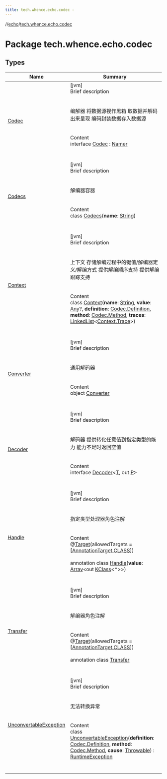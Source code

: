 ```yaml
---
title: tech.whence.echo.codec -
---
```

//[echo](../index.md)/[tech.whence.echo.codec](index.md)



# Package tech.whence.echo.codec  


## Types  
  
|  Name|  Summary| 
|---|---|
| [Codec](-codec/index.md)| [jvm]  <br>Brief description  <br><br><br>编解器 将数据源视作黑箱 取数据并解码出来呈现 编码封装数据存入数据源<br><br>  <br>Content  <br>interface [Codec](-codec/index.md) : [Namer](../tech.whence.echo.definition/-namer/index.md)  <br><br><br>
| [Codecs](-codecs/index.md)| [jvm]  <br>Brief description  <br><br><br>解编器容器<br><br>  <br>Content  <br>class [Codecs](-codecs/index.md)(**name**: [String](https://kotlinlang.org/api/latest/jvm/stdlib/kotlin/-string/index.html))  <br><br><br>
| [Context](-context/index.md)| [jvm]  <br>Brief description  <br><br><br>上下文 存储解编过程中的键值/解编器定义/解编方式 提供解编顺序支持 提供解编跟踪支持<br><br>  <br>Content  <br>class [Context](-context/index.md)(**name**: [String](https://kotlinlang.org/api/latest/jvm/stdlib/kotlin/-string/index.html), **value**: [Any](https://kotlinlang.org/api/latest/jvm/stdlib/kotlin/-any/index.html)?, **definition**: [Codec.Definition](-codec/-definition/index.md), **method**: [Codec.Method](-codec/-method/index.md), **traces**: [LinkedList](https://docs.oracle.com/javase/8/docs/api/java/util/LinkedList.html)<[Context.Trace](-context/-trace/index.md)>)  <br><br><br>
| [Converter](-converter/index.md)| [jvm]  <br>Brief description  <br><br><br>通用解码器<br><br>  <br>Content  <br>object [Converter](-converter/index.md)  <br><br><br>
| [Decoder](-decoder/index.md)| [jvm]  <br>Brief description  <br><br><br>解码器 提供转化任意值到指定类型的能力 能力不足时返回空值<br><br>  <br>Content  <br>interface [Decoder](-decoder/index.md)<[T](-decoder/index.md), out [P](-decoder/index.md)>  <br><br><br>
| [Handle](-handle/index.md)| [jvm]  <br>Brief description  <br><br><br>指定类型处理器角色注解<br><br>  <br>Content  <br>@[Target](https://kotlinlang.org/api/latest/jvm/stdlib/kotlin.annotation/-target/index.html)(allowedTargets = [[AnnotationTarget.CLASS](https://kotlinlang.org/api/latest/jvm/stdlib/kotlin.annotation/-annotation-target/-c-l-a-s-s/index.html)])  <br>  <br>annotation class [Handle](-handle/index.md)(**value**: [Array](https://kotlinlang.org/api/latest/jvm/stdlib/kotlin/-array/index.html)<out [KClass](https://kotlinlang.org/api/latest/jvm/stdlib/kotlin.reflect/-k-class/index.html)<*>>)  <br><br><br>
| [Transfer](-transfer/index.md)| [jvm]  <br>Brief description  <br><br><br>解编器角色注解<br><br>  <br>Content  <br>@[Target](https://kotlinlang.org/api/latest/jvm/stdlib/kotlin.annotation/-target/index.html)(allowedTargets = [[AnnotationTarget.CLASS](https://kotlinlang.org/api/latest/jvm/stdlib/kotlin.annotation/-annotation-target/-c-l-a-s-s/index.html)])  <br>  <br>annotation class [Transfer](-transfer/index.md)  <br><br><br>
| [UnconvertableException](-unconvertable-exception/index.md)| [jvm]  <br>Brief description  <br><br><br>无法转换异常<br><br>  <br>Content  <br>class [UnconvertableException](-unconvertable-exception/index.md)(**definition**: [Codec.Definition](-codec/-definition/index.md), **method**: [Codec.Method](-codec/-method/index.md), **cause**: [Throwable](https://kotlinlang.org/api/latest/jvm/stdlib/kotlin/-throwable/index.html)) : [RuntimeException](https://docs.oracle.com/javase/8/docs/api/java/lang/RuntimeException.html)  <br><br><br>

